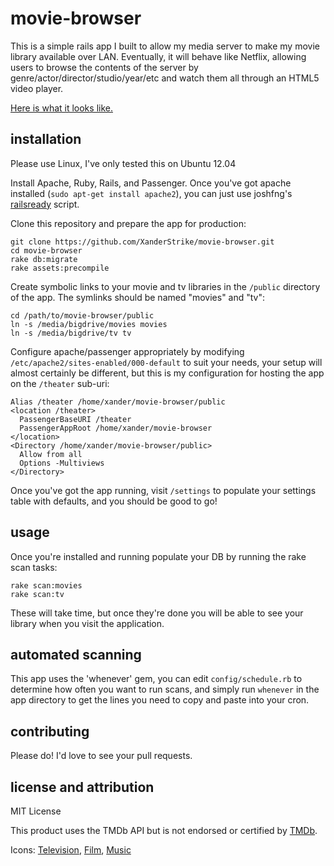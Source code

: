 movie-browser
=============

This is a simple rails app I built to allow my media server to make my movie library available over LAN. Eventually, it will behave like Netflix, allowing users to browse the contents of the server by genre/actor/director/studio/year/etc and watch them all through an HTML5 video player.

[Here is what it looks like.](http://imgur.com/a/5GFME)

installation
-----

Please use Linux, I've only tested this on Ubuntu 12.04

Install Apache, Ruby, Rails, and Passenger. Once you've got apache installed (`sudo apt-get install apache2`), you can just use joshfng's [railsready](https://github.com/joshfng/railsready/) script.

Clone this repository and prepare the app for production:

    git clone https://github.com/XanderStrike/movie-browser.git
    cd movie-browser
    rake db:migrate
    rake assets:precompile

Create symbolic links to your movie and tv libraries in the `/public` directory of the app. The symlinks should be named "movies" and "tv":

    cd /path/to/movie-browser/public
    ln -s /media/bigdrive/movies movies
    ln -s /media/bigdrive/tv tv

Configure apache/passenger appropriately by modifying `/etc/apache2/sites-enabled/000-default` to suit your needs, your setup will almost certainly be different, but this is my configuration for hosting the app on the `/theater` sub-uri:

    Alias /theater /home/xander/movie-browser/public
    <location /theater>
      PassengerBaseURI /theater
      PassengerAppRoot /home/xander/movie-browser
    </location>
    <Directory /home/xander/movie-browser/public>
      Allow from all
      Options -Multiviews
    </Directory> 

Once you've got the app running, visit `/settings` to populate your settings table with defaults, and you should be good to go!    

usage
-----

Once you're installed and running populate your DB by running the rake scan tasks:

    rake scan:movies
    rake scan:tv
    
These will take time, but once they're done you will be able to see your library when you visit the application.

automated scanning
------------------

This app uses the 'whenever' gem, you can edit `config/schedule.rb` to determine how often you want to run scans, and simply run `whenever` in the app directory to get the lines you need to copy and paste into your cron.

contributing
------------

Please do! I'd love to see your pull requests.

license and attribution
-----------------------

MIT License

This product uses the TMDb API but is not endorsed or certified by [TMDb](http://www.themoviedb.org).

Icons: [Television](http://thenounproject.com/term/television/416/prev), [Film](http://thenounproject.com/term/reel-to-reel/1895/), [Music](http://thenounproject.com/term/radio/2013/)
